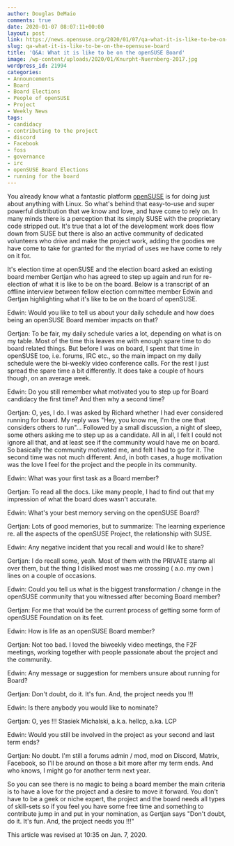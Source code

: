 ```yaml
---
author: Douglas DeMaio
comments: true
date: 2020-01-07 08:07:11+00:00
layout: post
link: https://news.opensuse.org/2020/01/07/qa-what-it-is-like-to-be-on-the-opensuse-board/
slug: qa-what-it-is-like-to-be-on-the-opensuse-board
title: 'Q&A: What it is like to be on the openSUSE Board'
image: /wp-content/uploads/2020/01/Knurpht-Nuernberg-2017.jpg
wordpress_id: 21994
categories:
- Announcements
- Board
- Board Elections
- People of openSUSE
- Project
- Weekly News
tags:
- candidacy
- contributing to the project
- discord
- Facebook
- foss
- governance
- irc
- openSUSE Board Elections
- running for the board
---
```


You already know what a fantastic platform [openSUSE](https://www.opensuse.org/) is for doing just about anything with Linux. So what's behind that easy-to-use and super powerful distribution that we know and love, and have come to rely on. In many minds there is a perception that its simply SUSE with the proprietary code stripped out. It's true that a lot of the development work does flow down from SUSE but there is also an active community of dedicated volunteers who drive and make the project work, adding the goodies we have come to take for granted for the myriad of uses we have come to rely on it for.

It's election time at openSUSE and the election board asked an existing board member Gertjan who has agreed to step up again and run for re-election of what it is like to be on the board. Below is a transcript of an offline interview between fellow election committee member Edwin and Gertjan highlighting what it's like to be on the board of openSUSE.

Edwin: Would you like to tell us about your daily schedule and how does being an openSUSE Board member impacts on that?

Gertjan: To be fair, my daily schedule varies a lot, depending on what is on my table. Most of the time this leaves me with enough spare time to do board related things. But before I was on board, I spent that time in openSUSE too, i.e. forums, IRC etc., so the main impact on my daily schedule were the bi-weekly video conference calls. For the rest I just spread the spare time a bit differently. It does take a couple of hours though, on an average week.

Edwin: Do you still remember what motivated you to step up for Board candidacy the first time? And then why a second time?

Gertjan: O, yes, I do. I was asked by Richard whether I had ever considered running for board. My reply was "Hey, you know me, I'm the one that considers others to run"... Followed by a small discussion, a night of sleep, some others asking me to step up as a candidate. All in all, I felt I could not ignore all that, and at least see if the community would have me on board. So basically the community motivated me, and felt I had to go for it. The second time was not much different. And, in both cases, a huge motivation was the love I feel for the project and the people in its community.

Edwin: What was your first task as a Board member?

Gertjan: To read all the docs. Like many people, I had to find out that my impression of what the board does wasn't accurate.

Edwin: What's your best memory serving on the openSUSE Board?

Gertjan: Lots of good memories, but to summarize: The learning experience re. all the aspects of the openSUSE Project, the relationship with SUSE.

Edwin: Any negative incident that you recall and would like to share?

Gertjan: I do recall some, yeah. Most of them with the PRIVATE stamp all over them, but the thing I disliked most was me crossing ( a.o. my own ) lines on a couple of occasions.

Edwin: Could you tell us what is the biggest transformation / change in the openSUSE community that you witnessed after becoming Board member?

Gertjan: For me that would be the current process of getting some form of openSUSE Foundation on its feet.

Edwin: How is life as an openSUSE Board member?

Gertjan: Not too bad. I loved the biweekly video meetings, the F2F meetings, working together with people passionate about the project and the community.

Edwin: Any message or suggestion for members unsure about running for Board?

Gertjan: Don't doubt, do it. It's fun. And, the project needs you !!!

Edwin: Is there anybody you would like to nominate?

Gertjan: O, yes !!! Stasiek Michalski, a.k.a. hellcp, a.ka. LCP

Edwin: Would you still be involved in the project as your second and last term ends?

Gertjan: No doubt. I'm still a forums admin / mod, mod on Discord, Matrix, Facebook, so I'll be around on those a bit more after my term ends. And who knows, I might go for another term next year.

So you can see there is no magic to being a board member the main criteria is to have a love for the project and a desire to move it forward. You don't have to be a geek or niche expert, the project and the board needs all types of skill-sets so if you feel you have some free time and something to contribute jump in and put in your nomination, as Gertjan says "Don't doubt, do it. It's fun. And, the project needs you !!!"

This article was revised at 10:35 on Jan. 7, 2020.
